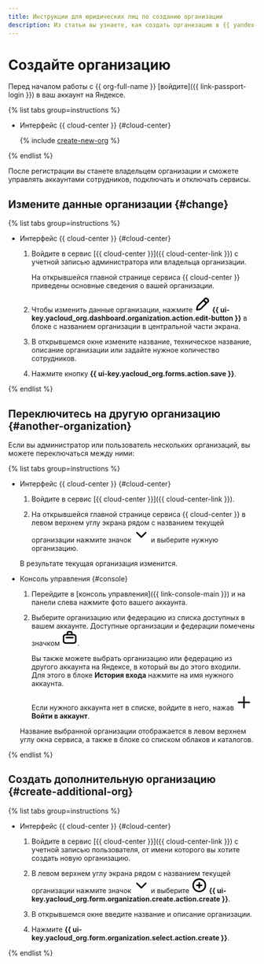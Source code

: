 ```yaml
---
title: Инструкции для юридических лиц по созданию организации
description: Из статьи вы узнаете, как создать организацию в {{ yandex-cloud }} для юридических лиц.
---
```


# Создайте организацию

Перед началом работы с {{ org-full-name }} [войдите]({{ link-passport-login }}) в ваш аккаунт на Яндексе.

{% list tabs group=instructions %}

- Интерфейс {{ cloud-center }} {#cloud-center}

  {% include [create-new-org](../../_includes/organization/create-new-org.md) %}

{% endlist %}

После регистрации вы станете владельцем организации и сможете управлять аккаунтами сотрудников, подключать и отключать сервисы.

## Измените данные организации {#change}

{% list tabs group=instructions %}

- Интерфейс {{ cloud-center }} {#cloud-center}

  1. Войдите в сервис [{{ cloud-center }}]({{ cloud-center-link }}) с учетной записью администратора или владельца организации.

      На открывшейся главной странице сервиса {{ cloud-center }} приведены основные сведения о вашей организации.
  
  1. Чтобы изменить данные организации, нажмите ![pencil](../../_assets/console-icons/pencil.svg) **{{ ui-key.yacloud_org.dashboard.organization.action.edit-button }}** в блоке с названием организации в центральной части экрана.

  1. В открывшемся окне измените название, техническое название, описание организации или задайте нужное количество сотрудников.

  1. Нажмите кнопку **{{ ui-key.yacloud_org.forms.action.save }}**.

{% endlist %}

## Переключитесь на другую организацию {#another-organization}

Если вы администратор или пользователь нескольких организаций, вы можете переключаться между ними:

{% list tabs group=instructions %}

- Интерфейс {{ cloud-center }} {#cloud-center}

  1. Войдите в сервис [{{ cloud-center }}]({{ cloud-center-link }}).

  1. На открывшейся главной странице сервиса {{ cloud-center }} в левом верхнем углу экрана рядом с названием текущей организации нажмите значок ![chevron-down](../../_assets/console-icons/chevron-down.svg) и выберите нужную организацию.
  
  В результате текущая организация изменится.

- Консоль управления {#console}

  1. Перейдите в [консоль управления]({{ link-console-main }}) и на панели слева нажмите фото вашего аккаунта.
  1. Выберите организацию или федерацию из списка доступных в вашем аккаунте. Доступные организации и федерации помечены значком ![case](../../_assets/console-icons/briefcase.svg).

      Вы также можете выбрать организацию или федерацию из другого аккаунта на Яндексе, в который вы до этого входили. Для этого в блоке **История входа** нажмите на имя нужного аккаунта.

      Если нужного аккаунта нет в списке, войдите в него, нажав ![image](../../_assets/console-icons/plus.svg) **Войти в аккаунт**.

  Название выбранной организации отображается в левом верхнем углу окна сервиса, а также в блоке со списком облаков и каталогов.

{% endlist %}

## Создать дополнительную организацию {#create-additional-org}

{% list tabs group=instructions %}

- Интерфейс {{ cloud-center }} {#cloud-center}

  1. Войдите в сервис [{{ cloud-center }}]({{ cloud-center-link }}) с учетной записью пользователя, от имени которого вы хотите создать новую организацию.

  1. В левом верхнем углу экрана рядом с названием текущей организации нажмите значок ![chevron-down](../../_assets/console-icons/chevron-down.svg) и выберите ![circle-plus](../../_assets/console-icons/circle-plus.svg) **{{ ui-key.yacloud_org.form.organization.create.action.create }}**.

  1. В открывшемся окне введите название и описание организации.

  1. Нажмите **{{ ui-key.yacloud_org.form.organization.select.action.create }}**.

{% endlist %}